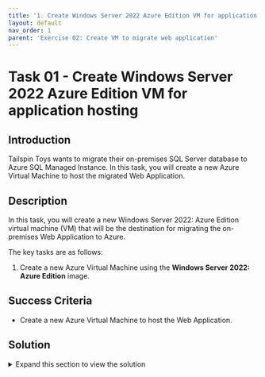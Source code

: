 ```yaml
---
title: '1. Create Windows Server 2022 Azure Edition VM for application hosting'
layout: default
nav_order: 1
parent: 'Exercise 02: Create VM to migrate web application'
---
```


# Task 01 - Create Windows Server 2022 Azure Edition VM for application hosting

## Introduction

Tailspin Toys wants to migrate their on-premises SQL Server database to Azure SQL Managed Instance. In this task, you will create a new Azure Virtual Machine to host the migrated Web Application.

## Description

In this task, you will create a new Windows Server 2022: Azure Edition virtual machine (VM) that will be the destination for migrating the on-premises Web Application to Azure.

The key tasks are as follows:
1. Create a new Azure Virtual Machine using the **Windows Server 2022: Azure Edition** image.

## Success Criteria

* Create a new Azure Virtual Machine to host the Web Application.

## Solution

<details markdown="block">
<summary>Expand this section to view the solution</summary>

1. Sign in to the [Azure Portal](https://portal.azure.com). Ensure that you're using a subscription associated with the same resources you created during the Before the hands-on lab set up.

    {: .highlight }
    > If you're using Azure Gov, sign in to the [Azure Gov Portal](https://portal.azure.us).

2. On the **Home** page within the Azure Portal, towards the top, select **Create a resource**.

    ![The Home page of the Azure Portal is shown with the 'Create a resource' link highlighted.](../../Hands-on%20lab/images/azure-portal-home-create-resource-link.png "Create a resource on Azure Portal Home page")

3. Within the **Search services and marketplace** field, type **Windows Server** and press Enter to search the marketplace, then select **Windows Server**.

    {: .note }
    > Ensure that you select the resource published by `Microsoft`.

    ![Windows Server is highlighted within the Azure Marketplace search results.](../../Hands-on%20lab/images/azure-marketplace-windows-server.png "Windows Server is highlighted")

4. Choose **Windows Server 2022 Datacenter: Azure Edition**, then select **Create**.

5. On the **Create a virtual machine** pane, set the following values to configure the new virtual machine:

    - **Resource group**: Select the resource group that you created for this lab. Such as `tailspin-rg`.
    - **Virtual machine name**: Give the VM a unique name, such as `tailspin-webapp-vm`.
    - **Region**: Select **North Central US**
    - **Image**: Verify the image is set to **Windows Server 2022 Datacenter: Azure Edition - x64 Gen 2**.

    ![The Create a virtual machine pane is shown with values entered and filed highlighted.](../../Hands-on%20lab/images/create-virtual-machine-windows-server-image-set.png "Create a virtual machine with field set")

6. Set the **Size** field by selecting the **Standard_D4s_v5** virtual machine size.

    ![The Virtual Machine Size field is shown with the desired size selected.](../../Hands-on%20lab/images/create-virtual-machine-size-set.png "VM size is set")

7. Set a **Username** and **Password** for the **Administrator account** for the VM.

    {: .important }
    > Be sure to save the Username and Password for the VM, so it can be used later. A recommendation for easy to remember data:
    >
    > - Username: `demouser`
    > - Password `demo!pass123`

    ![The Virtual Machine Administrator account field is shown with the values set.](../../Hands-on%20lab/images/create-virtual-machine-account-set.png "Administrator account is set")

8. Select **Next** until you are navigated to the **Networking** tab of the **Create a virtual machine** page.

    ![The Networking tab of the Create a virtual machine pane is selected.](../../Hands-on%20lab/images/create-virtual-machine-networking-tab-selected.png "Networking tab is selected")

9. Provision the VM in the Spoke VNet in Azure by selecting the following values under the **Network interface** section:

    - **Virtual network**: Select the Spoke VNet created for this lab. Its name will be similar to `tailspin-spoke-vnet`.
    - **Subnet**: `default`
    - **Public IP**: `None`

    ![The Networking tab has the Network interface values selected for the Virtual network, Subnet, and Public IP to connect to the VM.](../../Hands-on%20lab/images/create-virtual-machine-networking-values-set.png "Virtual Network, Subnet, and Public IP values are set")

10. Set the following values to ensure that HTTPS traffic will be allowed to connect to the VM:

    - **NIC network security group**: `Basic`
    - **Public inbound ports**: `Allow selected ports`
    - **Select inbound ports**: `HTTPS (443)`

    ![The Public inbound ports field is set to Allow selected ports and the Select inbound ports has HTTPS 443 selected.](../../Hands-on%20lab/images/create-virtual-network-https-traffic-allowed.png "Networking inbound ports set to allow HTTPS traffic")

11. Select **Review + create** to review the virtual machine settings.

    ![The Review + create button for the Create a virtual machine pane is shown and highlighted.](../../Hands-on%20lab/images/create-virtual-network-review-create-button.png "Review + create button")

12. Select **Create** to begin provisioning the virtual machine once the **Validation passed** message is shown.

    ![The Validation passed message is shown and the Create button is highlighted.](../../Hands-on%20lab/images/create-virtual-machine-create-button.png "Validation passed and Create button")

</details>
